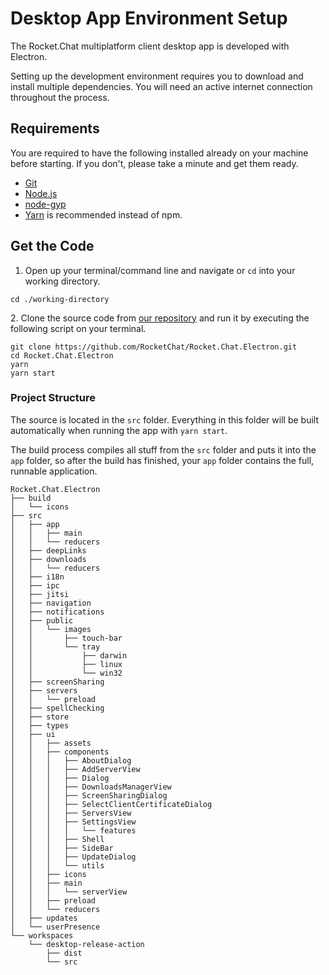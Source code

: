 # Desktop App Environment Setup

The Rocket.Chat multiplatform client desktop app is developed with Electron.

Setting up the development environment requires you to download and install multiple dependencies. You will need an active internet connection throughout the process.

## Requirements

You are required to have the following installed already on your machine before starting. If you don't, please take a minute and get them ready.&#x20;

* [Git](http://git-scm.com/book/en/v2/Getting-Started-Installing-Git)
* [Node.js](https://nodejs.org)
* [node-gyp](https://github.com/nodejs/node-gyp#installation)
* [Yarn](http://yarnpkg.com) is recommended instead of npm.

## Get the Code

1. Open up your terminal/command line and navigate or `cd` into your working directory.

```
cd ./working-directory
```

&#x20;  2\. Clone the source code from [our repository](https://github.com/RocketChat/Rocket.Chat.Electron) and run it by executing the following script on your terminal.

```
git clone https://github.com/RocketChat/Rocket.Chat.Electron.git
cd Rocket.Chat.Electron
yarn
yarn start
```

### Project Structure

The source is located in the `src` folder. Everything in this folder will be built automatically when running the app with `yarn start`.

The build process compiles all stuff from the `src` folder and puts it into the `app` folder, so after the build has finished, your `app` folder contains the full, runnable application.

```
Rocket.Chat.Electron
├── build
│   └── icons
├── src
│   ├── app
│   │   ├── main
│   │   └── reducers
│   ├── deepLinks
│   ├── downloads
│   │   └── reducers
│   ├── i18n
│   ├── ipc
│   ├── jitsi
│   ├── navigation
│   ├── notifications
│   ├── public
│   │   └── images
│   │       ├── touch-bar
│   │       └── tray
│   │           ├── darwin
│   │           ├── linux
│   │           └── win32
│   ├── screenSharing
│   ├── servers
│   │   └── preload
│   ├── spellChecking
│   ├── store
│   ├── types
│   ├── ui
│   │   ├── assets
│   │   ├── components
│   │   │   ├── AboutDialog
│   │   │   ├── AddServerView
│   │   │   ├── Dialog
│   │   │   ├── DownloadsManagerView
│   │   │   ├── ScreenSharingDialog
│   │   │   ├── SelectClientCertificateDialog
│   │   │   ├── ServersView
│   │   │   ├── SettingsView
│   │   │   │   └── features
│   │   │   ├── Shell
│   │   │   ├── SideBar
│   │   │   ├── UpdateDialog
│   │   │   └── utils
│   │   ├── icons
│   │   ├── main
│   │   │   └── serverView
│   │   ├── preload
│   │   └── reducers
│   ├── updates
│   └── userPresence
└── workspaces
    └── desktop-release-action
        ├── dist
        └── src
```
